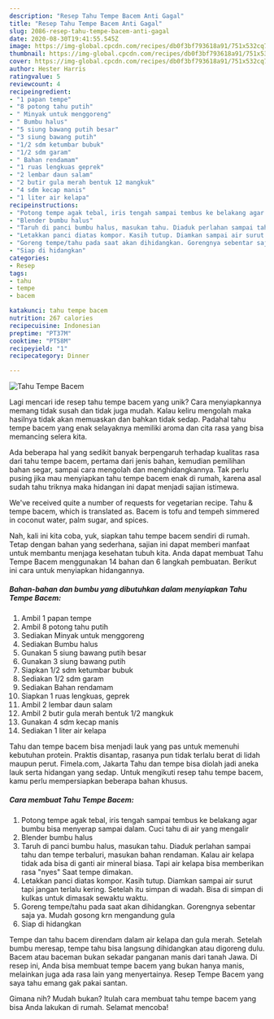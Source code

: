 ```yaml
---
description: "Resep Tahu Tempe Bacem Anti Gagal"
title: "Resep Tahu Tempe Bacem Anti Gagal"
slug: 2086-resep-tahu-tempe-bacem-anti-gagal
date: 2020-08-30T19:41:55.545Z
image: https://img-global.cpcdn.com/recipes/db0f3bf793618a91/751x532cq70/tahu-tempe-bacem-foto-resep-utama.jpg
thumbnail: https://img-global.cpcdn.com/recipes/db0f3bf793618a91/751x532cq70/tahu-tempe-bacem-foto-resep-utama.jpg
cover: https://img-global.cpcdn.com/recipes/db0f3bf793618a91/751x532cq70/tahu-tempe-bacem-foto-resep-utama.jpg
author: Hester Harris
ratingvalue: 5
reviewcount: 4
recipeingredient:
- "1 papan tempe"
- "8 potong tahu putih"
- " Minyak untuk menggoreng"
- " Bumbu halus"
- "5 siung bawang putih besar"
- "3 siung bawang putih"
- "1/2 sdm ketumbar bubuk"
- "1/2 sdm garam"
- " Bahan rendamam"
- "1 ruas lengkuas geprek"
- "2 lembar daun salam"
- "2 butir gula merah bentuk 12 mangkuk"
- "4 sdm kecap manis"
- "1 liter air kelapa"
recipeinstructions:
- "Potong tempe agak tebal, iris tengah sampai tembus ke belakang agar bumbu bisa menyerap sampai dalam. Cuci tahu di air yang mengalir"
- "Blender bumbu halus"
- "Taruh di panci bumbu halus, masukan tahu. Diaduk perlahan sampai tahu dan tempe terbaluri, masukan bahan rendaman. Kalau air kelapa tidak ada bisa di ganti air mineral biasa. Tapi air kelapa bisa memberikan rasa &#34;nyes&#34; Saat tempe dimakan."
- "Letakkan panci diatas kompor. Kasih tutup. Diamkan sampai air surut tapi jangan terlalu kering. Setelah itu simpan di wadah. Bisa di simpan di kulkas untuk dimasak sewaktu waktu."
- "Goreng tempe/tahu pada saat akan dihidangkan. Gorengnya sebentar saja ya. Mudah gosong krn mengandung gula"
- "Siap di hidangkan"
categories:
- Resep
tags:
- tahu
- tempe
- bacem

katakunci: tahu tempe bacem 
nutrition: 267 calories
recipecuisine: Indonesian
preptime: "PT37M"
cooktime: "PT58M"
recipeyield: "1"
recipecategory: Dinner

---
```



![Tahu Tempe Bacem](https://img-global.cpcdn.com/recipes/db0f3bf793618a91/751x532cq70/tahu-tempe-bacem-foto-resep-utama.jpg)

Lagi mencari ide resep tahu tempe bacem yang unik? Cara menyiapkannya memang tidak susah dan tidak juga mudah. Kalau keliru mengolah maka hasilnya tidak akan memuaskan dan bahkan tidak sedap. Padahal tahu tempe bacem yang enak selayaknya memiliki aroma dan cita rasa yang bisa memancing selera kita.

Ada beberapa hal yang sedikit banyak berpengaruh terhadap kualitas rasa dari tahu tempe bacem, pertama dari jenis bahan, kemudian pemilihan bahan segar, sampai cara mengolah dan menghidangkannya. Tak perlu pusing jika mau menyiapkan tahu tempe bacem enak di rumah, karena asal sudah tahu triknya maka hidangan ini dapat menjadi sajian istimewa.

We&#39;ve received quite a number of requests for vegetarian recipe. Tahu &amp; tempe bacem, which is translated as. Bacem is tofu and tempeh simmered in coconut water, palm sugar, and spices.


Nah, kali ini kita coba, yuk, siapkan tahu tempe bacem sendiri di rumah. Tetap dengan bahan yang sederhana, sajian ini dapat memberi manfaat untuk membantu menjaga kesehatan tubuh kita. Anda dapat membuat Tahu Tempe Bacem menggunakan 14 bahan dan 6 langkah pembuatan. Berikut ini cara untuk menyiapkan hidangannya.

<!--inarticleads1-->

##### Bahan-bahan dan bumbu yang dibutuhkan dalam menyiapkan Tahu Tempe Bacem:

1. Ambil 1 papan tempe
1. Ambil 8 potong tahu putih
1. Sediakan  Minyak untuk menggoreng
1. Sediakan  Bumbu halus
1. Gunakan 5 siung bawang putih besar
1. Gunakan 3 siung bawang putih
1. Siapkan 1/2 sdm ketumbar bubuk
1. Sediakan 1/2 sdm garam
1. Sediakan  Bahan rendamam
1. Siapkan 1 ruas lengkuas, geprek
1. Ambil 2 lembar daun salam
1. Ambil 2 butir gula merah bentuk 1/2 mangkuk
1. Gunakan 4 sdm kecap manis
1. Sediakan 1 liter air kelapa


Tahu dan tempe bacem bisa menjadi lauk yang pas untuk memenuhi kebutuhan protein. Praktis disantap, rasanya pun tidak terlalu berat di lidah maupun perut. Fimela.com, Jakarta Tahu dan tempe bisa diolah jadi aneka lauk serta hidangan yang sedap. Untuk mengikuti resep tahu tempe bacem, kamu perlu mempersiapkan beberapa bahan khusus. 

<!--inarticleads2-->

##### Cara membuat Tahu Tempe Bacem:

1. Potong tempe agak tebal, iris tengah sampai tembus ke belakang agar bumbu bisa menyerap sampai dalam. Cuci tahu di air yang mengalir
1. Blender bumbu halus
1. Taruh di panci bumbu halus, masukan tahu. Diaduk perlahan sampai tahu dan tempe terbaluri, masukan bahan rendaman. Kalau air kelapa tidak ada bisa di ganti air mineral biasa. Tapi air kelapa bisa memberikan rasa &#34;nyes&#34; Saat tempe dimakan.
1. Letakkan panci diatas kompor. Kasih tutup. Diamkan sampai air surut tapi jangan terlalu kering. Setelah itu simpan di wadah. Bisa di simpan di kulkas untuk dimasak sewaktu waktu.
1. Goreng tempe/tahu pada saat akan dihidangkan. Gorengnya sebentar saja ya. Mudah gosong krn mengandung gula
1. Siap di hidangkan


Tempe dan tahu bacem direndam dalam air kelapa dan gula merah. Setelah bumbu meresap, tempe tahu bisa langsung dihidangkan atau digoreng dulu. Bacem atau baceman bukan sekadar panganan manis dari tanah Jawa. Di resep ini, Anda bisa membuat tempe bacem yang bukan hanya manis, melainkan juga ada rasa lain yang menyertainya. Resep Tempe Bacem yang saya tahu emang gak pakai santan. 

Gimana nih? Mudah bukan? Itulah cara membuat tahu tempe bacem yang bisa Anda lakukan di rumah. Selamat mencoba!
